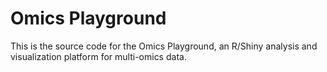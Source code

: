 # Omics Playground

This is the source code for the Omics Playground, an R/Shiny analysis
and visualization platform for multi-omics data.
